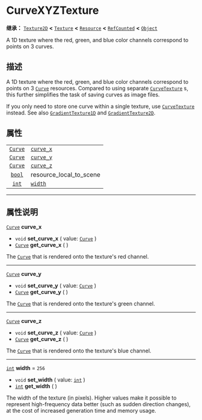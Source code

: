 <!-- ⚠ 请勿编辑本文件 ⚠ -->
<!-- 本文档使用脚本从 WeDot 引擎源码仓库生成。 -->
<!-- 生成脚本：https://github.com/WeDot-Engine/WeDot/tree/master/doc/tools/make_md.py； -->
<!-- 原文件：https://github.com/WeDot-Engine/WeDot/tree/master/doc/classes/CurveXYZTexture.xml。 -->

<div id="_class_curvexyztexture"></div>

# CurveXYZTexture

**继承：** [`Texture2D`](class_texture2d.md) **<** [`Texture`](class_texture.md) **<** [`Resource`](class_resource.md) **<** [`RefCounted`](class_refcounted.md) **<** [`Object`](class_object.md)

A 1D texture where the red, green, and blue color channels correspond to points on 3 curves.

## 描述

A 1D texture where the red, green, and blue color channels correspond to points on 3 [`Curve`](class_curve.md) resources. Compared to using separate [`CurveTexture`](class_curvetexture.md) s, this further simplifies the task of saving curves as image files.

If you only need to store one curve within a single texture, use [`CurveTexture`](class_curvetexture.md) instead. See also [`GradientTexture1D`](class_gradienttexture1d.md) and [`GradientTexture2D`](class_gradienttexture2d.md).

## 属性

|||
|:-:|:--|
| [`Curve`](class_curve.md) | [`curve_x`](class_curvexyztexture.md#class_curvexyztexture_property_curve_x) |                                                                                                       |
| [`Curve`](class_curve.md) | [`curve_y`](class_curvexyztexture.md#class_curvexyztexture_property_curve_y) |                                                                                                       |
| [`Curve`](class_curve.md) | [`curve_z`](class_curvexyztexture.md#class_curvexyztexture_property_curve_z) |                                                                                                       |
| [`bool`](class_bool.md)   | resource_local_to_scene                                                      | ``false`` (overrides [`Resource`](class_resource.md#class_resource_property_resource_local_to_scene)) |
| [`int`](class_int.md)     | [`width`](class_curvexyztexture.md#class_curvexyztexture_property_width)     | ``256``                                                                                               |

<!-- rst-class:: classref-section-separator -->

---

## 属性说明

<div id="_class_curvexyztexture_property_curve_x"></div>

[`Curve`](class_curve.md) **curve_x** <div id="class_curvexyztexture_property_curve_x"></div>

- `void` **set_curve_x** ( value: [`Curve`](class_curve.md) )
- [`Curve`](class_curve.md) **get_curve_x** ( )

The [`Curve`](class_curve.md) that is rendered onto the texture's red channel.

<!-- rst-class:: classref-item-separator -->

---

<div id="_class_curvexyztexture_property_curve_y"></div>

[`Curve`](class_curve.md) **curve_y** <div id="class_curvexyztexture_property_curve_y"></div>

- `void` **set_curve_y** ( value: [`Curve`](class_curve.md) )
- [`Curve`](class_curve.md) **get_curve_y** ( )

The [`Curve`](class_curve.md) that is rendered onto the texture's green channel.

<!-- rst-class:: classref-item-separator -->

---

<div id="_class_curvexyztexture_property_curve_z"></div>

[`Curve`](class_curve.md) **curve_z** <div id="class_curvexyztexture_property_curve_z"></div>

- `void` **set_curve_z** ( value: [`Curve`](class_curve.md) )
- [`Curve`](class_curve.md) **get_curve_z** ( )

The [`Curve`](class_curve.md) that is rendered onto the texture's blue channel.

<!-- rst-class:: classref-item-separator -->

---

<div id="_class_curvexyztexture_property_width"></div>

[`int`](class_int.md) **width** = ``256`` <div id="class_curvexyztexture_property_width"></div>

- `void` **set_width** ( value: [`int`](class_int.md) )
- [`int`](class_int.md) **get_width** ( )

The width of the texture (in pixels). Higher values make it possible to represent high-frequency data better (such as sudden direction changes), at the cost of increased generation time and memory usage.

[^virtual]: 本方法通常需要用户覆盖才能生效。
[^const]: 本方法无副作用，不会修改该实例的任何成员变量。
[^vararg]: 本方法除了能接受在此处描述的参数外，还能够继续接受任意数量的参数。
[^constructor]: 本方法用于构造某个类型。
[^static]: 调用本方法无需实例，可直接使用类名进行调用。
[^operator]: 本方法描述的是使用本类型作为左操作数的有效运算符。
[^bitfield]: 这个值是由下列位标志构成位掩码的整数。
[^void]: 无返回值。
